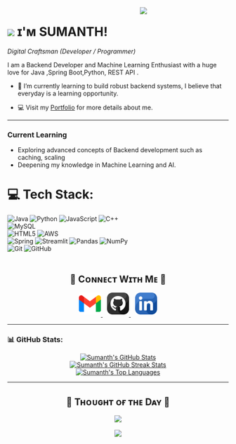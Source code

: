 <div>
  <img align="right" width="40%" src="https://owlbertsio-resized.s3.amazonaws.com/Popper.psd.full.png">
</div>

# <img src="https://emojis.slackmojis.com/emojis/images/1531849430/4246/blob-sunglasses.gif?1531849430" width="30"/> ɪ'ᴍ SUMANTH!
*Digital Craftsman (Developer / Programmer)*
<br />

<p align="left">I am a Backend Developer and Machine Learning Enthusiast with a huge love for Java ,Spring Boot,Python, REST API . </p>

- 🌱 I’m currently learning to build robust backend systems, I believe that everyday is a learning opportunity.

- 💻 Visit my [Portfolio]() for more details about me.
---

<h3 align="left">Current Learning</h3>
<ul align="left">
  <li>Exploring advanced concepts of Backend development such as caching, scaling</li>
  <li>Deepening my knowledge in Machine Learning and AI.</li>
</ul>

# 💻 Tech Stack:

![Java](https://img.shields.io/badge/java-%23ED8B00.svg?style=for-the-badge&logo=openjdk&logoColor=white) ![Python](https://img.shields.io/badge/python-3670A0?style=for-the-badge&logo=python&logoColor=ffdd54) ![JavaScript](https://img.shields.io/badge/javascript-%23323330.svg?style=for-the-badge&logo=javascript&logoColor=%23F7DF1E) ![C++](https://img.shields.io/badge/c++-%2300599C.svg?style=for-the-badge&logo=c%2B%2B&logoColor=white)
<br />
![MySQL](https://img.shields.io/badge/mysql-4479A1.svg?style=for-the-badge&logo=mysql&logoColor=white)
<br />
![HTML5](https://img.shields.io/badge/html5-%23E34F26.svg?style=for-the-badge&logo=html5&logoColor=white) ![AWS](https://img.shields.io/badge/AWS-%23FF9900.svg?style=for-the-badge&logo=amazon-aws&logoColor=white)
<br />
![Spring](https://img.shields.io/badge/spring-%236DB33F.svg?style=for-the-badge&logo=spring&logoColor=white) ![Streamlit](https://img.shields.io/badge/Streamlit-%23FE4B4B.svg?style=for-the-badge&logo=streamlit&logoColor=white) ![Pandas](https://img.shields.io/badge/pandas-%23150458.svg?style=for-the-badge&logo=pandas&logoColor=white) ![NumPy](https://img.shields.io/badge/numpy-%23013243.svg?style=for-the-badge&logo=numpy&logoColor=white)
<br />
![Git](https://img.shields.io/badge/git-%23F05033.svg?style=for-the-badge&logo=git&logoColor=white) ![GitHub](https://img.shields.io/badge/github-%23121011.svg?style=for-the-badge&logo=github&logoColor=white)
<br />
<br />
<h2 align="center">🤝 Cᴏɴɴᴇᴄᴛ Wɪᴛʜ Mᴇ 🤝 </h2>
<div align="center">
  <a href="mailto:muttulurukrishna@gmail.com" target="_blank" style="margin-right: 10px;">
    <img src="./gmail.png" width="50" height="50" alt="muttulurukrishna@gmail.com" style="margin-bottom: 5px;" />
  </a>
  <a href="https://www.github.com/sumanth-krish" target="_blank" style="margin-right: 10px;">
    <img src="./github.png" width="50" height="50" alt="sumanth-krish" style="margin-bottom: 5px;" />
  </a>
  <a href="https://www.linkedin.com/in/sumanthmuttuluru/" target="_blank">
    <img src="./linkedin.png" width="50" height="50" alt="linkedin" style="margin-bottom: 5px;" />
  </a>
</div>

---
### 📊 GitHub Stats:

<p align="center">
  <a href="https://github.com/sumanth-krish">
    <img src="https://github-readme-stats.vercel.app/api?username=sumanth-krish&theme=dark&hide_border=false&include_all_commits=true&count_private=true" alt="Sumanth's GitHub Stats" />
  </a>
  <br/>
  <a href="https://github.com/sumanth-krish">
    <img src="https://nirzak-streak-stats.vercel.app/?user=sumanth-krish&theme=dark&hide_border=false" alt="Sumanth's GitHub Streak Stats" />
  </a>
  <br/>
  <a href="https://github.com/sumanth-krish">
    <img src="https://github-readme-stats.vercel.app/api/top-langs/?username=sumanth-krish&theme=dark&hide_border=false&include_all_commits=true&count_private=true&layout=compact" alt="Sumanth's Top Languages" />
  </a>
</p>

---

<h2 align="center">🌟 Tʜᴏᴜɢʜᴛ ᴏғ ᴛʜᴇ Dᴀʏ 🌟</h2>

<p align="center">
    <img src="https://readme-daily-quotes.vercel.app/api?author=Barack%20Obama&quote=Our%20stories%20may%20be%20singular%2C%20but%20our%20destination%20is%20shared.&theme=dark&bg_color=220a28&author_color=ffeb95&accent_color=c56a90">
</p>
<p align="center">
  <img src="https://capsule-render.vercel.app/api?type=waving&color=gradient&height=65&section=footer"/>
</p>
